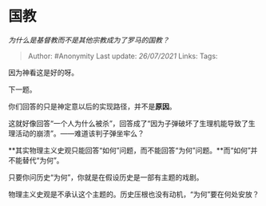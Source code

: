 # 国教
*为什么是基督教而不是其他宗教成为了罗马的国教？*

> Author: #Anonymity 
> Last update: *26/07/2021* 
> Links:
> Tags:  

因为神看这是好的呀。

下一题。

你们回答的只是神定意以后的实现路径，并不是**原因**。

这就好像回答“一个人为什么被杀”，回答成了“因为子弹破坏了生理机能导致了生理活动的崩溃”。——难道该判子弹坐牢么？

**其实物理主义史观只能回答“如何”问题，而不能回答“为何”问题。**而“如何”并不能替代“为何”。

只要你问历史“为何”，你就是在假设历史是一部有主题的戏剧。

物理主义史观是不承认这个主题的。历史压根也没有动机，“为何”要在何处安放？

  
